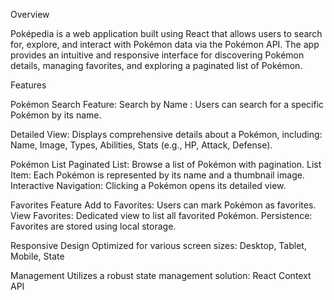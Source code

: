 Overview

Poképedia is a web application built using React that allows users to search for, explore, and interact with Pokémon data via the Pokémon API. The app provides an intuitive and responsive interface for discovering Pokémon details, managing favorites, and exploring a paginated list of Pokémon.

Features

Pokémon Search Feature: Search by Name : Users can search for a specific Pokémon by its name.

Detailed View: Displays comprehensive details about a Pokémon, including: Name, Image, Types, Abilities, Stats (e.g., HP, Attack, Defense).

Pokémon List
Paginated List: Browse a list of Pokémon with pagination.
List Item: Each Pokémon is represented by its name and a thumbnail image.
Interactive Navigation: Clicking a Pokémon opens its detailed view.

Favorites Feature
Add to Favorites: Users can mark Pokémon as favorites.
View Favorites: Dedicated view to list all favorited Pokémon.
Persistence: Favorites are stored using local storage.

Responsive Design
Optimized for various screen sizes: Desktop, Tablet, Mobile, State

Management
Utilizes a robust state management solution: React Context API

